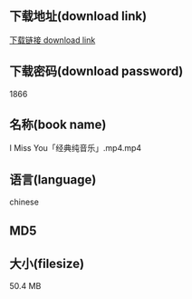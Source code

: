 ## 下载地址(download link)
[下载链接 download link](https://tutu365.netlify.app/?s=I+Miss+You%E3%80%8C%E7%BB%8F%E5%85%B8%E7%BA%AF%E9%9F%B3%E4%B9%90%E3%80%8D.mp4)

## 下载密码(download password)
1866

## 名称(book name)
I Miss You「经典纯音乐」.mp4.mp4

## 语言(language)
chinese

## MD5


## 大小(filesize)
50.4 MB

